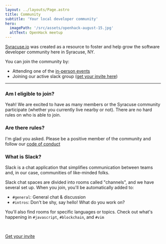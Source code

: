 ```yaml
---
layout: ../layouts/Page.astro
title: Community
subtitle: 'Your local developer community'
hero: 
  imagePath: '/src/assets/openhack-august-15.jpg'
  altText: OpenHack meetup
---
```


[Syracuse.io](/) was created as a resource to foster and help grow the software developer
community here in Syracuse, NY.

You can join the community by:

- Attending one of the [in-person events](/groups)
- Joining our active slack group ([get your invite here](https://join.slack.com/t/syracuseio/shared_invite/zt-aw7rkg3q-2cgCecN524oOVarFJWMOPw))

---

### Am I eligible to join?

Yeah! We are excited to have as many members or the Syracuse community
participate (whether you currently live nearby or not). There are no
hard rules on who is able to join.

### Are there rules?

I'm glad you asked. Please be a positive member of the community and follow
our [code of conduct](/code-of-conduct)

<div class='border border-neutral-500 dark:border-neutral-800 rounded-lg py-4 px-16 -mx-16'>

### What is Slack?

Slack is a chat application that simplifies communication between
teams and, in our case, communities of like-minded folks.

Slack chat spaces are divided into rooms called "channels",
and we have several set up. When you join, you'll be
automatically added to:

- `#general`: General chat & discussion
- `#intros`: Don't be shy, say hello! What do you work on?

You'll also find rooms for specific languages or topics. Check out what's happening in `#javascript`, `#blockchain`, and `#vim`

<br/>
<p class="text-center">
  <a href="https://join.slack.com/t/syracuseio/shared_invite/zt-aw7rkg3q-2cgCecN524oOVarFJWMOPw" class=" border border-orange-500 dark:border-orange-800 rounded-lg hover:bg-orange-500 dark:hover:bg-orange-800 hover:text-white py-4 px-6 no-underline">
    Get your invite <i class="fa fa-slack" />
  </a>
</p>

</div>
